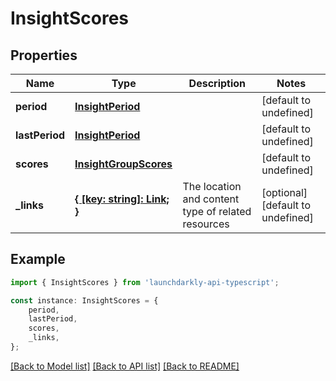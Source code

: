 # InsightScores


## Properties

Name | Type | Description | Notes
------------ | ------------- | ------------- | -------------
**period** | [**InsightPeriod**](InsightPeriod.md) |  | [default to undefined]
**lastPeriod** | [**InsightPeriod**](InsightPeriod.md) |  | [default to undefined]
**scores** | [**InsightGroupScores**](InsightGroupScores.md) |  | [default to undefined]
**_links** | [**{ [key: string]: Link; }**](Link.md) | The location and content type of related resources | [optional] [default to undefined]

## Example

```typescript
import { InsightScores } from 'launchdarkly-api-typescript';

const instance: InsightScores = {
    period,
    lastPeriod,
    scores,
    _links,
};
```

[[Back to Model list]](../README.md#documentation-for-models) [[Back to API list]](../README.md#documentation-for-api-endpoints) [[Back to README]](../README.md)
